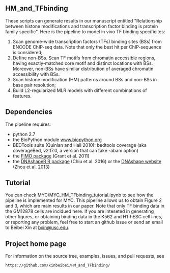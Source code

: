 ## HM_and_TFbinding

These scripts can generate results in our manuscript entitled "Relationship between histone modifications and transcription factor binding is protein family specific". Here is the pipeline to model in vivo TF binding specificites:

1. Scan genome-wide transcription factors (TFs) binding sites (BSs) from ENCODE ChIP-seq data. Note that only the best hit per ChIP-sequence is considered;
2. Define non-BSs. Scan TF motifs from chromatin accessible regions, having exactly-matched core motif and distinct locations with BSs. Moreover, non-BSs have similar distribution of averaged chromatin accessibility with BSs.
3. Scan histone modification (HM) patterns around BSs and non-BSs in base pair resolution;
4. Build L2-regularized MLR models with different combinations of features.

## Dependencies

The pipeline requires:

* python 2.7 
* the BioPython module www.biopython.org
* BEDTools suite (Quinlan and Hall 2010): bedtools coverage (aka coverageBed, v2.17.0, a version that can take -abam option)
* the [FIMO package](http://meme-suite.org/doc/fimo.html) (Grant et al. 2011)
* the [DNAshapeR R package](http://bioconductor.org/packages/release/bioc/html/DNAshapeR.html) (Chiu et al. 2016) or the [DNAshape website](http://rohslab.cmb.usc.edu/DNAshape/) (Zhou et al. 2013)

## Tutorial

You can check MYC/MYC_HM_TFbinding_tutorial.ipynb to see how the pipeline is implemented for MYC. This pipeline allows us to obtain Figure 2 and 3, which are main results in our paper. Note that only TF binding data in the GM12878 cells are incldued here. If you are inteseted in generating other figures, or obtaining binding data in the K562 and H1-hESC cell lines, or reporting any problem, feel free to start an github issue or send an email to Beibei Xin at bxin@usc.edu.

## Project home page

For information on the source tree, examples, issues, and pull requests, see

    https://github.com/xinbeibei/HM_and_TFbinding/
